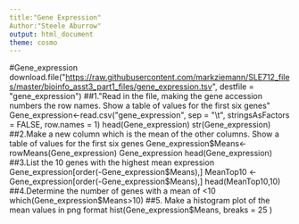 ```yaml
---
title:"Gene Expression"
Author:"Steele Aburrow"
output: html_document
theme: cosmo
---
```

#Gene_expression
download.file("https://raw.githubusercontent.com/markziemann/SLE712_files/master/bioinfo_asst3_part1_files/gene_expression.tsv",
              destfile = "gene_expression")
##1."Read in the file, making the gene accession numbers the row names. Show a table of values for the first six genes"
Gene_expression<-read.csv("gene_expression", sep = "\t", stringsAsFactors = FALSE, row.names = 1)
head(Gene_expression)
str(Gene_expression)
##2.Make a new column which is the mean of the other columns. Show a table of values for the first six genes
Gene_expression$Means<-rowMeans(Gene_expression)
Gene_expression
head(Gene_expression)
##3.List the 10 genes with the highest mean expression
Gene_expression[order(-Gene_expression$Means),]
MeanTop10 <-Gene_expression[order(-Gene_expression$Means),]
head(MeanTop10,10)
##4.Determine the number of genes with a mean of <10
which(Gene_expression$Means>10)
##5. Make a histogram plot of the mean values in png format
hist(Gene_expression$Means, breaks = 25 )